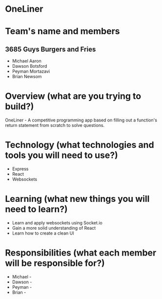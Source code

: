 # OneLiner
# Team's name and members
3685 Guys Burgers and Fries
----------------------
* Michael Aaron
* Dawson Botsford
* Peyman Mortazavi
* Brian Newsom

# Overview (what are you trying to build?)
OneLiner - A competitive programming app based on filling out a function's return statement from scratch to solve questions.
# Technology (what technologies and tools you will need to use?)
* Express
* React
* Websockets

# Learning (what new things you will need to learn?)
* Learn and apply websockets using Socket.io
* Gain a more solid understanding of React
* Learn how to create a clean UI

# Responsibilities (what each member will be responsible for?)
* Michael -
* Dawson -
* Peyman -
* Brian -
